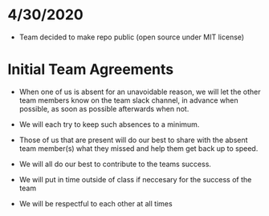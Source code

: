 # 4/30/2020

- Team decided to make repo public (open source under MIT license)

# Initial Team Agreements

- When one of us is absent for an unavoidable reason, we will let the other team members know on the team slack channel, in advance when possible, as soon as possible afterwards when not.

- We will each try to keep such absences to a minimum.

- Those of us that are present will do our best to share with the absent team member(s) what they missed and help them get back up to speed.

- We will all do our best to contribute to the teams success.

- We will put in time outside of class if neccesary for the success of the team

- We will be respectful to each other at all times
